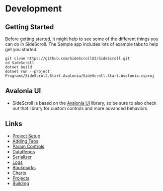 # Development

## Getting Started
Before getting started, it might help to see some of the different things you can do in SideScroll. The Sample app includes lots of example tabs to help get you started.
```
git clone https://github.com/SideScrollUI/SideScroll.git
cd SideScroll
dotnet build
dotnet run --project Programs/SideScroll.Start.Avalonia/SideScroll.Start.Avalonia.csproj
```

## Avalonia UI
* SideScroll is based on the [Avalonia UI](https://github.com/AvaloniaUI/Avalonia) library, so be sure to also check out that library for custom controls and more advanced behaviors.

## Links
* [Project Setup](ProjectSetup.md)
* [Adding Tabs](AddingTabs.md)
* [Param Controls](ParamControls.md)
* [DataRepos](DataRepos.md)
* [Serializer](Serializer.md)
* [Logs](Logs.md)
* [Bookmarks](Bookmarks.md)
* [Charts](Charts.md)
* [Projects](Projects.md)
* [Building](Building.md)
